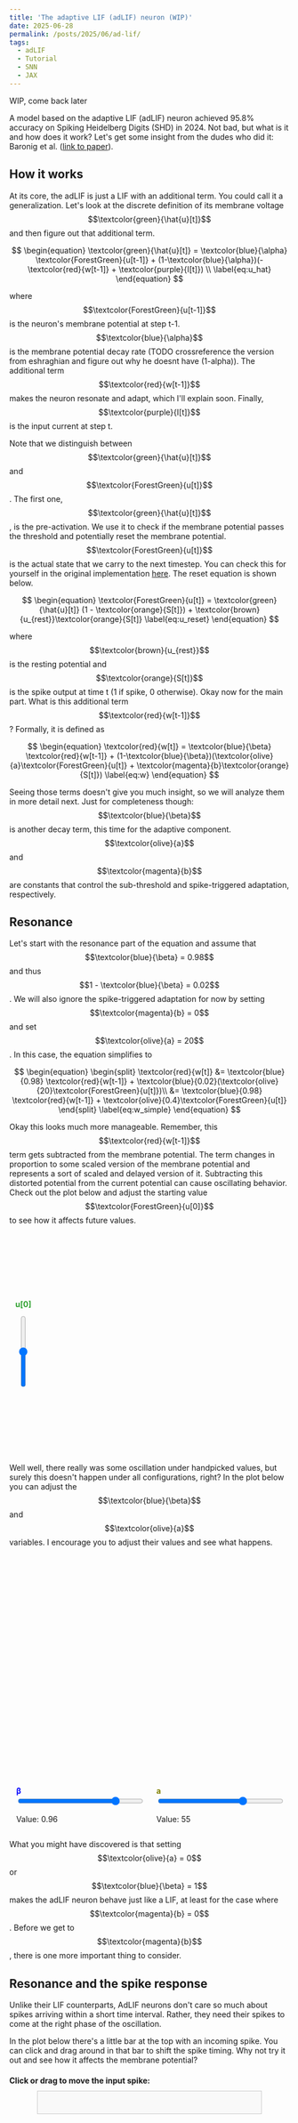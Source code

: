 ```yaml
---
title: 'The adaptive LIF (adLIF) neuron (WIP)'
date: 2025-06-28
permalink: /posts/2025/06/ad-lif/
tags:
  - adLIF
  - Tutorial
  - SNN
  - JAX
---
```


WIP, come back later

A model based on the adaptive LIF (adLIF) neuron achieved 95.8% accuracy on Spiking Heidelberg Digits (SHD) in 2024. Not bad, but what is it and how does it work? Let's get some insight from the dudes who did it: Baronig et al. ([link to paper](https://arxiv.org/abs/2408.07517)).

## How it works
At its core, the adLIF is just a LIF with an additional term. You could call it a generalization. Let's look at the discrete definition of its membrane voltage $$\textcolor{green}{\hat{u}[t]}$$ and then figure out that additional term.

$$
\begin{equation}
\textcolor{green}{\hat{u}[t]} = \textcolor{blue}{\alpha} \textcolor{ForestGreen}{u[t-1]} + (1-\textcolor{blue}{\alpha})(-\textcolor{red}{w[t-1]} + \textcolor{purple}{I[t]}) \\
\label{eq:u_hat}
\end{equation}
$$

where $$\textcolor{ForestGreen}{u[t-1]}$$ is the neuron's membrane potential at step t-1. $$\textcolor{blue}{\alpha}$$ is the membrane potential decay rate (TODO crossreference the version from eshraghian and figure out why he doesnt have (1-alpha)). The additional term $$\textcolor{red}{w[t-1]}$$ makes the neuron resonate and adapt, which I'll explain soon. Finally, $$\textcolor{purple}{I[t]}$$ is the input current at step t.

Note that we distinguish between $$\textcolor{green}{\hat{u}[t]}$$ and $$\textcolor{ForestGreen}{u[t]}$$. The first one, $$\textcolor{green}{\hat{u}[t]}$$, is the pre-activation. We use it to check if the membrane potential passes the threshold and potentially reset the membrane potential. $$\textcolor{ForestGreen}{u[t]}$$ is the actual state that we carry to the next timestep. You can check this for yourself in the original implementation [here](https://github.com/IGITUGraz/SE-adlif/blob/main/models/alif.py). The reset equation is shown below.

$$
\begin{equation}
\textcolor{ForestGreen}{u[t]} = \textcolor{green}{\hat{u}[t]} (1 - \textcolor{orange}{S[t]}) + \textcolor{brown}{u_{rest}}\textcolor{orange}{S[t]}
\label{eq:u_reset}
\end{equation}
$$

where $$\textcolor{brown}{u_{rest}}$$ is the resting potential and $$\textcolor{orange}{S[t]}$$ is the spike output at time t (1 if spike, 0 otherwise). Okay now for the main part. What is this additional term $$\textcolor{red}{w[t-1]}$$? Formally, it is defined as

$$
\begin{equation}
\textcolor{red}{w[t]} = \textcolor{blue}{\beta} \textcolor{red}{w[t-1]} + (1-\textcolor{blue}{\beta})(\textcolor{olive}{a}\textcolor{ForestGreen}{u[t]} + \textcolor{magenta}{b}\textcolor{orange}{S[t]})
\label{eq:w}
\end{equation}
$$

Seeing those terms doesn't give you much insight, so we will analyze them in more detail next. Just for completeness though: $$\textcolor{blue}{\beta}$$ is another decay term, this time for the adaptive component. $$\textcolor{olive}{a}$$ and $$\textcolor{magenta}{b}$$ are constants that control the sub-threshold and spike-triggered adaptation, respectively.

## Resonance

Let's start with the resonance part of the equation and assume that $$\textcolor{blue}{\beta} = 0.98$$ and thus $$1 - \textcolor{blue}{\beta} = 0.02$$. We will also ignore the spike-triggered adaptation for now by setting $$\textcolor{magenta}{b} = 0$$ and set $$\textcolor{olive}{a} = 20$$. In this case, the equation simplifies to

$$
\begin{equation}
\begin{split}
\textcolor{red}{w[t]} &= \textcolor{blue}{0.98} \textcolor{red}{w[t-1]} + \textcolor{blue}{0.02}(\textcolor{olive}{20}\textcolor{ForestGreen}{u[t]})\\
&= \textcolor{blue}{0.98} \textcolor{red}{w[t-1]} + \textcolor{olive}{0.4}\textcolor{ForestGreen}{u[t]}
\end{split}
\label{eq:w_simple}
\end{equation}
$$

Okay this looks much more manageable. Remember, this $$\textcolor{red}{w[t-1]}$$ term gets subtracted from the membrane potential. The term changes in proportion to some scaled version of the membrane potential and represents a sort of scaled and delayed version of it. Subtracting this distorted potential from the current potential can cause oscillating behavior. Check out the plot below and adjust the starting value $$\textcolor{ForestGreen}{u[0]}$$ to see how it affects future values.

<div style="display: flex; flex-direction: row; align-items: center; justify-content: center; width: 100%;">
    <div style="display: flex; flex-direction: column; align-items: center; width: 10%;">
        <label for="u0_slider" style="margin-bottom: 10px; color: #2ca02c; font-weight: bold;">u[0]</label>
        <input type="range" min="0" max="1" value="0.5" step="0.05" id="u0_slider" style="writing-mode: vertical-lr; direction: rtl; box-shadow:none;">
    </div>
    <div id="plot" style="width: 90%; height: 400px;"></div>
</div>

<script src="https://cdn.plot.ly/plotly-2.20.0.min.js"></script>
<script src="{{ '/assets/js/adlif.js' | relative_url }}"></script>
<script src="{{ '/assets/js/interactive-plot.js' | relative_url }}"></script>
<script src="{{ '/assets/js/adlif-plot.js' | relative_url }}"></script>

Well well, there really was some oscillation under handpicked values, but surely this doesn't happen under all configurations, right? In the plot below you can adjust the $$\textcolor{blue}{\beta}$$ and $$\textcolor{olive}{a}$$ variables. I encourage you to adjust their values and see what happens.

<div id="plot2-container" style="width: 100%; margin-top: 20px;">
    <div id="plot2" style="width: 100%; height: 400px;"></div>
    <div style="display: flex; flex-direction: row; justify-content: space-around; margin-top: 10px;">
        <div style="width: 45%;">
            <label for="beta_slider" style="font-weight: bold; color: blue;">&beta;</label>
            <input type="range" min="0.8" max="1.0" value="0.96" step="0.005" id="beta_slider" style="width: 100%; box-shadow:none;">
            <p>Value: <span id="beta_value">0.96</span></p>
        </div>
        <div style="width: 45%;">
            <label for="a_slider" style="font-weight: bold; color: olive;">a</label>
            <input type="range" min="0" max="80" value="55" step="1" id="a_slider" style="width: 100%; box-shadow:none;">
            <p>Value: <span id="a_value">55</span></p>
        </div>
    </div>
</div>

<script src="{{ '/assets/js/adlif-plot2.js' | relative_url }}"></script>

What you might have discovered is that setting $$\textcolor{olive}{a} = 0$$ or $$\textcolor{blue}{\beta} = 1$$ makes the adLIF neuron behave just like a LIF, at least for the case where $$\textcolor{magenta}{b} = 0$$. Before we get to $$\textcolor{magenta}{b}$$, there is one more important thing to consider.

## Resonance and the spike response

Unlike their LIF counterparts, AdLIF neurons don't care so much about spikes arriving within a short time interval. Rather, they need their spikes to come at the right phase of the oscillation. 

In the plot below there's a little bar at the top with an incoming spike. You can click and drag around in that bar to shift the spike timing. Why not try it out and see how it affects the membrane potential?

<div id="spike-input-container" style="width: 100%; margin-top: 20px;">
    <div style="margin-bottom: 10px; display: flex; justify-content: space-between; align-items: center;">
        <label style="font-weight: bold;">Click or drag to move the input spike:</label>
    </div>
    <div id="spike-input-area" style="height: 40px; border: 1px solid #ccc; position: relative; background-color: #f9f9f9; cursor: pointer; margin: 0 50px;"></div>
</div>

<div id="plot3" style="width: 100%; height: 400px; margin-top:10px"></div>

<script src="{{ '/assets/js/adlif-plot3.js' | relative_url }}"></script>

What you may have observed is that putting the spike in the first valley at about $$t = 35$$ flattens the potential. On the other hand, moving it to the peak at $$t = 69$$ increases it. This indicates that AdLIF neurons respond well to spikes that line up with their peaks and less so to those that line up with their valleys. 

Not all neurons oscillate at the same frequency. We saw earlier in plot 2 that adjusting $$\textcolor{olive}{a}$$ and $$\textcolor{blue}{\beta}$$ shifts the neurons frequency and thereby what spike timings it responds to.

TODO plot contrasting positive alignment and negative alignment

## Threshold adapation
WIP

## Why it works
WIP

This was the SE adLif. Other implementations may use euler-forward version, which is very similar but TODO as shown in the paper ([still the same paper](https://arxiv.org/abs/2408.07517)).